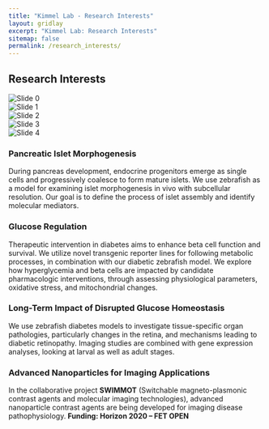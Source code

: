 ```yaml
---
title: "Kimmel Lab - Research Interests"
layout: gridlay
excerpt: "Kimmel Lab: Research Interests"
sitemap: false
permalink: /research_interests/
---
```


<h2>Research Interests</h2>

<div>
    <img class="center-block" src="{{ site.url }}{{ site.baseurl }}/images/DirArrows.png" alt="Slide 0" />
</div>
<div>
    <img class="center-block" src="{{ site.url }}{{ site.baseurl }}/images/RK_Research.png" alt="Slide 1" />
</div>
<div>
    <img class="center-block" src="{{ site.url }}{{ site.baseurl }}/images/RK_Research2.png" alt="Slide 2" />
</div>
<div>
    <img class="center-block" src="{{ site.url }}{{ site.baseurl }}/images/longname.png" alt="Slide 3" />
</div>       
<div>
    <img class="center-block" src="{{ site.url }}{{ site.baseurl }}/images/3D_Cells.png" alt="Slide 4" />
</div>

<h3>Pancreatic Islet Morphogenesis</h3>
<p>
  During pancreas development, endocrine progenitors emerge as single cells and progressively coalesce to form mature islets. We use zebrafish as a model for examining islet morphogenesis in vivo with subcellular resolution. Our goal is to define the process of islet assembly and identify molecular mediators.
</p>

<h3>Glucose Regulation</h3>
<p>
  Therapeutic intervention in diabetes aims to enhance beta cell function and survival. We utilize novel transgenic reporter lines for following metabolic processes, in combination with our diabetic zebrafish model. We explore how hyperglycemia and beta cells are impacted by candidate pharmacologic interventions, through assessing physiological parameters, oxidative stress, and mitochondrial changes.
</p>

<h3>Long-Term Impact of Disrupted Glucose Homeostasis</h3>
<p>
  We use zebrafish diabetes models to investigate tissue-specific organ pathologies, particularly changes in the retina, and mechanisms leading to diabetic retinopathy. Imaging studies are combined with gene expression analyses, looking at larval as well as adult stages.
</p>

<h3>Advanced Nanoparticles for Imaging Applications</h3>
<p>
  In the collaborative project <strong>SWIMMOT</strong> (Switchable magneto-plasmonic contrast agents and molecular imaging technologies), advanced nanoparticle contrast agents are being developed for imaging disease pathophysiology. <strong>Funding: Horizon 2020 – FET OPEN</strong>
</p>

